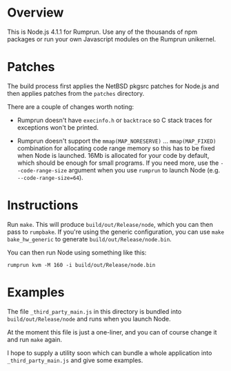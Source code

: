 Overview
========

This is Node.js 4.1.1 for Rumprun. Use any of the thousands of npm packages or run your own Javascript modules on the Rumprun unikernel.

Patches
=======

The build process first applies the NetBSD pkgsrc patches for Node.js and then
applies patches from the `patches` directory.

There are a couple of changes worth noting:

- Rumprun doesn't have `execinfo.h` or `backtrace` so C stack traces for
  exceptions won't be printed.

- Rumprun doesn't support the `mmap(MAP_NORESERVE)` ... `mmap(MAP_FIXED)`
  combination for allocating code range memory so this has to be fixed when
  Node is launched. 16Mb is allocated for your code by default, which should
  be enough for small programs. If you need more, use the `--code-range-size`
  argument when you use `rumprun` to launch Node (e.g. `--code-range-size=64`).

Instructions
============

Run `make`. This will produce `build/out/Release/node`, which you can then pass
to `rumpbake`. If you're using the generic configuration, you can use
`make bake_hw_generic` to generate `build/out/Release/node.bin`.

You can then run Node using something like this:

```shell
rumprun kvm -M 160 -i build/out/Release/node.bin
```

Examples
========

The file `_third_party_main.js` in this directory is bundled into
`build/out/Release/node` and runs when you launch Node.

At the moment this file is just a one-liner, and you can of course change it
and run `make` again.

I hope to supply a utility soon which can bundle a whole application into
`_third_party_main.js` and give some examples.
